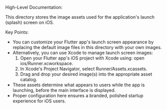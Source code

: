 High-Level Documentation:

This directory stores the image assets used for the application's launch (splash) screen on iOS.

Key Points:

- You can customize your Flutter app's launch screen appearance by replacing the default image files in this directory with your own images.
- Alternatively, you can use Xcode to manage launch screen images:
  1. Open your Flutter app's iOS project with Xcode using: open ios/Runner.xcworkspace.
  2. In Xcode's Project Navigator, select Runner/Assets.xcassets.
  3. Drag and drop your desired image(s) into the appropriate asset catalog.
- These assets determine what appears to users while the app is launching, before the main interface is displayed. 
- Proper configuration here ensures a branded, polished startup experience for iOS users.